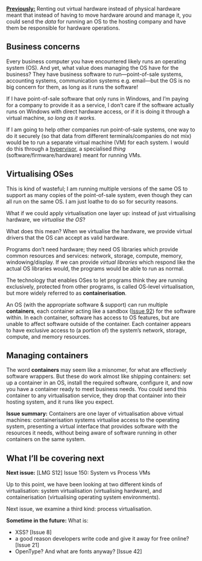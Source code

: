 [**Previously:**](https://buttondown.email/laymansguide/archive/) Renting out virtual hardware instead of physical hardware meant that instead of having to move hardware around and manage it, you could send the *data* for running an OS to the hosting company and have them be responsible for hardware operations.

## Business concerns

Every business computer you have encountered likely runs an operating system (OS). And yet, what value does managing the OS have for the business? They have business software to run—point-of-sale systems, accounting systems, communication systems e.g. email—but the OS is no big concern for them, as long as it runs the software!

If I have point-of-sale software that only runs in Windows, and I’m paying for a company to provide it as a service, I don’t care if the software actually runs on Windows with direct hardware access, or if it is doing it through a virtual machine, *so long as it works*.

If I am going to help other companies run point-of-sale systems, one way to do it securely (so that data from different terminals/companies do not mix) would be to run a separate virtual machine (VM) for each system. I would do this through a [hypervisor](https://en.wikipedia.org/wiki/Hypervisor), a specialised _thing_ (software/firmware/hardware) meant for running VMs.

## Virtualising OSes

This is kind of wasteful; I am running multiple versions of the same OS to support as many copies of the point-of-sale system, even though they can all run on the same OS. I am just loathe to do so for security reasons.

What if we could apply virtualisation one layer up: instead of just virtualising hardware, we *virtualise the OS*?

What does this mean? When we virtualise the hardware, we provide virtual drivers that the OS can accept as valid hardware.

Programs don’t need hardware; they need OS libraries which provide common resources and services: network, storage, compute, memory, windowing/display. If we can provide *virtual libraries* which respond like the actual OS libraries would, the programs would be able to run as normal.

The technology that enables OSes to let programs think they are running exclusively, protected from other programs, is called OS-level virtualisation, but more widely referred to as **containerisation**.

An OS (with the appropriate software & support) can run multiple **containers**, each container acting like a sandbox ([Issue 92](https://buttondown.email/laymansguide/archive/lmg-s8-issue-92-all-about-apps/)) for the software within. In each container, software has access to OS features, but are unable to affect software outside of the container. Each container appears to have exclusive access to (a portion of) the system’s network, storage, compute, and memory resources.

## Managing containers

The word **containers** may seem like a misnomer, for what are effectively software wrappers. But these do work almost like shipping containers: set up a container in an OS, install the required software, configure it, and now you have a container ready to meet business needs. You could send this container to any virtualisation service, they drop that container into their hosting system, and it runs like you expect.

**Issue summary:** Containers are one layer of virtualisation above virtual machines: containerisation systems virtualise access to the operating system, presenting a virtual interface that provides software with the resources it needs, without being aware of software running in other containers on the same system.

## What I’ll be covering next

**Next issue:** [LMG S12] Issue 150: System vs Process VMs

Up to this point, we have been looking at two different kinds of virtualisation: system virtualisation (virtualising hardware), and containerisation (virtualising operating system environments).

Next issue, we examine a third kind: process virtualisation.

**Sometime in the future:** What is:

- XSS? [Issue 8]
- a good reason developers write code and give it away for free online? [Issue 21]
- OpenType? And what are fonts anyway? [Issue 42]
